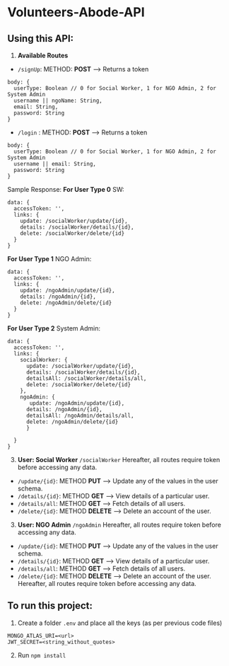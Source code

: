 # Volunteers-Abode-API

## Using this API:
1. **Available Routes**
- `/signUp`: METHOD: **POST** --> Returns a token
```
body: {
  userType: Boolean // 0 for Social Worker, 1 for NGO Admin, 2 for System Admin
  username || ngoName: String,
  email: String,
  password: String
}
```
- `/login` : METHOD: **POST** --> Returns a token
```
body: {
  userType: Boolean // 0 for Social Worker, 1 for NGO Admin, 2 for System Admin
  username || email: String,
  password: String
}
```
Sample Response:
**For User Type 0** SW:
```
data: {
  accessToken: '',
  links: {
    update: /socialWorker/update/{id},
    details: /socialWorker/details/{id},
    delete: /socialWorker/delete/{id}
  }
}
```
**For User Type 1** NGO Admin:
```
data: {
  accessToken: '',
  links: {
    update: /ngoAdmin/update/{id},
    details: /ngoAdmin/{id},
    delete: /ngoAdmin/delete/{id}
  }
}
```
**For User Type 2** System Admin:
```
data: {
  accessToken: '',
  links: {
    socialWorker: {
      update: /socialWorker/update/{id},
      details: /socialWorker/details/{id},
      detailsAll: /socialWorker/details/all,
      delete: /socialWorker/delete/{id}
    },
    ngoAdmin: {
       update: /ngoAdmin/update/{id},
      details: /ngoAdmin/{id},
      detailsAll: /ngoAdmin/details/all,
      delete: /ngoAdmin/delete/{id}
      }
    
  }
}
```
3. **User: Social Worker** `/socialWorker`
Hereafter, all routes require token before accessing any data.
- `/update/{id}`: METHOD **PUT** --> Update any of the values in the user schema.
- `/details/{id}`: METHOD **GET** --> View details of a particular user.
- `/details/all`: METHOD **GET** --> Fetch details of all users.
- `/delete/{id}`: METHOD **DELETE** --> Delete an account of the user.

3. **User: NGO Admin** `/ngoAdmin`
Hereafter, all routes require token before accessing any data.
- `/update/{id}`: METHOD **PUT** --> Update any of the values in the user schema.
- `/details/{id}`: METHOD **GET** --> View details of a particular user.
- `/details/all`: METHOD **GET** --> Fetch details of all users.
- `/delete/{id}`: METHOD **DELETE** --> Delete an account of the user.
Hereafter, all routes require token before accessing any data.

## To run this project:
1. Create a folder `.env` and place all the keys (as per previous code files)
```
MONGO_ATLAS_URI=<url>
JWT_SECRET=<string_without_quotes>
```
2. Run `npm install`
